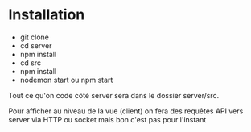 # Installation
- git clone
- cd server
- npm install
- cd src
- npm install
- nodemon start ou npm start

Tout ce qu'on code côté server sera dans le dossier server/src.

Pour afficher au niveau de la vue (client) on fera des requêtes API vers server via HTTP ou socket mais bon c'est pas pour l'instant
